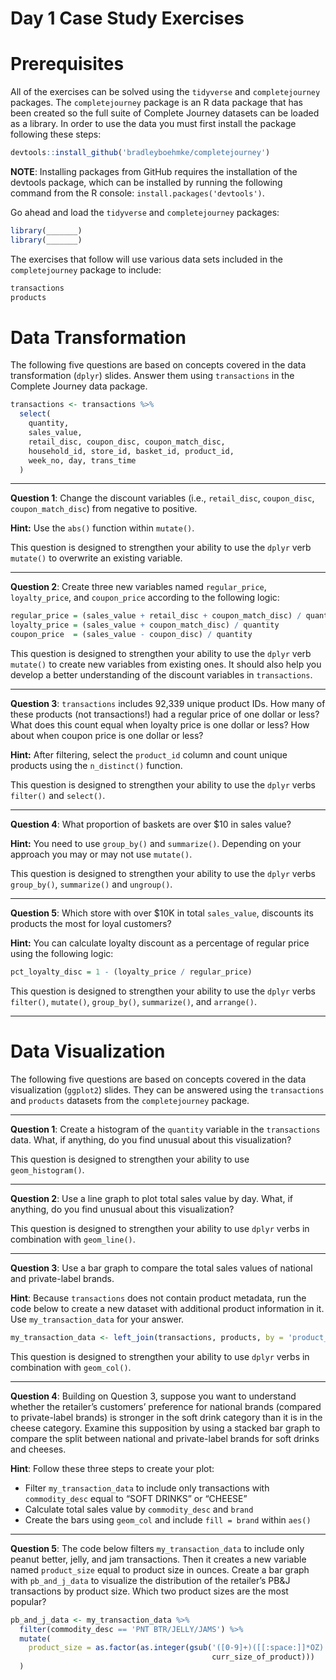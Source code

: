 Day 1 Case Study Exercises
================

# Prerequisites

All of the exercises can be solved using the `tidyverse` and
`completejourney` packages. The `completejourney` package is an R data
package that has been created so the full suite of Complete Journey
datasets can be loaded as a library. In order to use the data you must
first install the package following these steps:

``` r
devtools::install_github('bradleyboehmke/completejourney')
```

**NOTE**: Installing packages from GitHub requires the installation of
the devtools package, which can be installed by running the following
command from the R console: `install.packages('devtools')`.

Go ahead and load the `tidyverse` and `completejourney` packages:

``` r
library(_______)
library(_______)
```

The exercises that follow will use various data sets included in the
`completejourney` package to include:

``` r
transactions
products
```

# Data Transformation

The following five questions are based on concepts covered in the data
transformation (`dplyr`) slides. Answer them using `transactions` in the
Complete Journey data package.

``` r
transactions <- transactions %>% 
  select(
    quantity,
    sales_value, 
    retail_disc, coupon_disc, coupon_match_disc,
    household_id, store_id, basket_id, product_id, 
    week_no, day, trans_time
  )
```

-----

**Question 1**: Change the discount variables (i.e., `retail_disc`,
`coupon_disc`, `coupon_match_disc`) from negative to positive.

**Hint:** Use the `abs()` function within `mutate()`.

This question is designed to strengthen your ability to use the `dplyr`
verb `mutate()` to overwrite an existing variable.

-----

**Question 2**: Create three new variables named `regular_price`,
`loyalty_price`, and `coupon_price` according to the following
logic:

``` r
regular_price = (sales_value + retail_disc + coupon_match_disc) / quantity
loyalty_price = (sales_value + coupon_match_disc) / quantity
coupon_price  = (sales_value - coupon_disc) / quantity
```

This question is designed to strengthen your ability to use the `dplyr`
verb `mutate()` to create new variables from existing ones. It should
also help you develop a better understanding of the discount variables
in `transactions`.

-----

**Question 3**: `transactions` includes 92,339 unique product IDs. How
many of these products (not transactions\!) had a regular price of one
dollar or less? What does this count equal when loyalty price is one
dollar or less? How about when coupon price is one dollar or less?

**Hint:** After filtering, select the `product_id` column and count
unique products using the `n_distinct()` function.

This question is designed to strengthen your ability to use the `dplyr`
verbs `filter()` and `select()`.

-----

**Question 4**: What proportion of baskets are over $10 in sales value?

**Hint:** You need to use `group_by()` and `summarize()`. Depending on
your approach you may or may not use `mutate()`.

This question is designed to strengthen your ability to use the `dplyr`
verbs `group_by()`, `summarize()` and `ungroup()`.

-----

**Question 5**: Which store with over $10K in total `sales_value`,
discounts its products the most for loyal customers?

**Hint:** You can calculate loyalty discount as a percentage of regular
price using the following logic:

``` r
pct_loyalty_disc = 1 - (loyalty_price / regular_price)
```

This question is designed to strengthen your ability to use the `dplyr`
verbs `filter()`, `mutate()`, `group_by()`, `summarize()`, and
`arrange()`.

-----

# Data Visualization

The following five questions are based on concepts covered in the data
visualization (`ggplot2`) slides. They can be answered using the
`transactions` and `products` datasets from the `completejourney`
package.

-----

**Question 1**: Create a histogram of the `quantity` variable in the
`transactions` data. What, if anything, do you find unusual about this
visualization?

This question is designed to strengthen your ability to use
`geom_histogram()`.

-----

**Question 2**: Use a line graph to plot total sales value by day. What,
if anything, do you find unusual about this visualization?

This question is designed to strengthen your ability to use `dplyr`
verbs in combination with `geom_line()`.

-----

**Question 3**: Use a bar graph to compare the total sales values of
national and private-label brands.

**Hint**: Because `transactions` does not contain product metadata, run
the code below to create a new dataset with additional product
information in it. Use `my_transaction_data` for your
answer.

``` r
my_transaction_data <- left_join(transactions, products, by = 'product_id')
```

This question is designed to strengthen your ability to use `dplyr`
verbs in combination with `geom_col()`.

-----

**Question 4**: Building on Question 3, suppose you want to understand
whether the retailer’s customers’ preference for national brands
(compared to private-label brands) is stronger in the soft drink
category than it is in the cheese category. Examine this supposition by
using a stacked bar graph to compare the split between national and
private-label brands for soft drinks and cheeses.

**Hint**: Follow these three steps to create your plot:

  - Filter `my_transaction_data` to include only transactions with
    `commodity_desc` equal to “SOFT DRINKS” or “CHEESE”
  - Calculate total sales value by `commodity_desc` and `brand`
  - Create the bars using `geom_col` and include `fill = brand` within
    `aes()`

-----

**Question 5**: The code below filters `my_transaction_data` to include
only peanut better, jelly, and jam transactions. Then it creates a new
variable named `product_size` equal to product size in ounces. Create a
bar graph with `pb_and_j_data` to visualize the distribution of the
retailer’s PB\&J transactions by product size. Which two product sizes
are the most popular?

``` r
pb_and_j_data <- my_transaction_data %>% 
  filter(commodity_desc == 'PNT BTR/JELLY/JAMS') %>%
  mutate(
    product_size = as.factor(as.integer(gsub('([0-9]+)([[:space:]]*OZ)', '\\1',
                                             curr_size_of_product)))
  )
```
